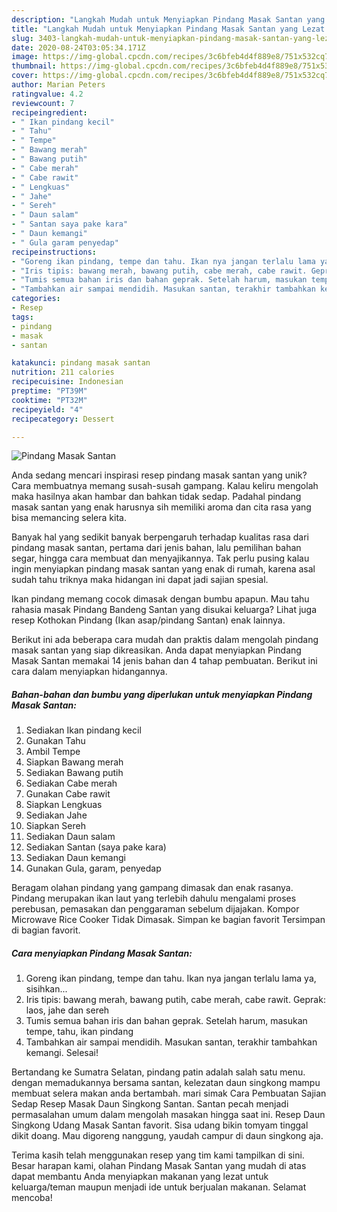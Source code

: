```yaml
---
description: "Langkah Mudah untuk Menyiapkan Pindang Masak Santan yang Lezat Sekali"
title: "Langkah Mudah untuk Menyiapkan Pindang Masak Santan yang Lezat Sekali"
slug: 3403-langkah-mudah-untuk-menyiapkan-pindang-masak-santan-yang-lezat-sekali
date: 2020-08-24T03:05:34.171Z
image: https://img-global.cpcdn.com/recipes/3c6bfeb4d4f889e8/751x532cq70/pindang-masak-santan-foto-resep-utama.jpg
thumbnail: https://img-global.cpcdn.com/recipes/3c6bfeb4d4f889e8/751x532cq70/pindang-masak-santan-foto-resep-utama.jpg
cover: https://img-global.cpcdn.com/recipes/3c6bfeb4d4f889e8/751x532cq70/pindang-masak-santan-foto-resep-utama.jpg
author: Marian Peters
ratingvalue: 4.2
reviewcount: 7
recipeingredient:
- " Ikan pindang kecil"
- " Tahu"
- " Tempe"
- " Bawang merah"
- " Bawang putih"
- " Cabe merah"
- " Cabe rawit"
- " Lengkuas"
- " Jahe"
- " Sereh"
- " Daun salam"
- " Santan saya pake kara"
- " Daun kemangi"
- " Gula garam penyedap"
recipeinstructions:
- "Goreng ikan pindang, tempe dan tahu. Ikan nya jangan terlalu lama ya, sisihkan..."
- "Iris tipis: bawang merah, bawang putih, cabe merah, cabe rawit. Geprak: laos, jahe dan sereh"
- "Tumis semua bahan iris dan bahan geprak. Setelah harum, masukan tempe, tahu, ikan pindang"
- "Tambahkan air sampai mendidih. Masukan santan, terakhir tambahkan kemangi. Selesai!"
categories:
- Resep
tags:
- pindang
- masak
- santan

katakunci: pindang masak santan 
nutrition: 211 calories
recipecuisine: Indonesian
preptime: "PT39M"
cooktime: "PT32M"
recipeyield: "4"
recipecategory: Dessert

---
```



![Pindang Masak Santan](https://img-global.cpcdn.com/recipes/3c6bfeb4d4f889e8/751x532cq70/pindang-masak-santan-foto-resep-utama.jpg)

Anda sedang mencari inspirasi resep pindang masak santan yang unik? Cara membuatnya memang susah-susah gampang. Kalau keliru mengolah maka hasilnya akan hambar dan bahkan tidak sedap. Padahal pindang masak santan yang enak harusnya sih memiliki aroma dan cita rasa yang bisa memancing selera kita.

Banyak hal yang sedikit banyak berpengaruh terhadap kualitas rasa dari pindang masak santan, pertama dari jenis bahan, lalu pemilihan bahan segar, hingga cara membuat dan menyajikannya. Tak perlu pusing kalau ingin menyiapkan pindang masak santan yang enak di rumah, karena asal sudah tahu triknya maka hidangan ini dapat jadi sajian spesial.

Ikan pindang memang cocok dimasak dengan bumbu apapun. Mau tahu rahasia masak Pindang Bandeng Santan yang disukai keluarga? Lihat juga resep Kothokan Pindang (Ikan asap/pindang Santan) enak lainnya.


Berikut ini ada beberapa cara mudah dan praktis dalam mengolah pindang masak santan yang siap dikreasikan. Anda dapat menyiapkan Pindang Masak Santan memakai 14 jenis bahan dan 4 tahap pembuatan. Berikut ini cara dalam menyiapkan hidangannya.

<!--inarticleads1-->

##### Bahan-bahan dan bumbu yang diperlukan untuk menyiapkan Pindang Masak Santan:

1. Sediakan  Ikan pindang kecil
1. Gunakan  Tahu
1. Ambil  Tempe
1. Siapkan  Bawang merah
1. Sediakan  Bawang putih
1. Sediakan  Cabe merah
1. Gunakan  Cabe rawit
1. Siapkan  Lengkuas
1. Sediakan  Jahe
1. Siapkan  Sereh
1. Sediakan  Daun salam
1. Sediakan  Santan (saya pake kara)
1. Sediakan  Daun kemangi
1. Gunakan  Gula, garam, penyedap


Beragam olahan pindang yang gampang dimasak dan enak rasanya. Pindang merupakan ikan laut yang terlebih dahulu mengalami proses perebusan, pemasakan dan penggaraman sebelum dijajakan. Kompor Microwave Rice Cooker Tidak Dimasak. Simpan ke bagian favorit Tersimpan di bagian favorit. 

<!--inarticleads2-->

##### Cara menyiapkan Pindang Masak Santan:

1. Goreng ikan pindang, tempe dan tahu. Ikan nya jangan terlalu lama ya, sisihkan...
1. Iris tipis: bawang merah, bawang putih, cabe merah, cabe rawit. Geprak: laos, jahe dan sereh
1. Tumis semua bahan iris dan bahan geprak. Setelah harum, masukan tempe, tahu, ikan pindang
1. Tambahkan air sampai mendidih. Masukan santan, terakhir tambahkan kemangi. Selesai!


Bertandang ke Sumatra Selatan, pindang patin adalah salah satu menu. dengan memadukannya bersama santan, kelezatan daun singkong mampu membuat selera makan anda bertambah. mari simak Cara Pembuatan Sajian Sedap Resep Masak Daun Singkong Santan. Santan pecah menjadi permasalahan umum dalam mengolah masakan hingga saat ini. Resep Daun Singkong Udang Masak Santan favorit. Sisa udang bikin tomyam tinggal dikit doang. Mau digoreng nanggung, yaudah campur di daun singkong aja. 

Terima kasih telah menggunakan resep yang tim kami tampilkan di sini. Besar harapan kami, olahan Pindang Masak Santan yang mudah di atas dapat membantu Anda menyiapkan makanan yang lezat untuk keluarga/teman maupun menjadi ide untuk berjualan makanan. Selamat mencoba!
